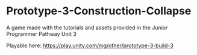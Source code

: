 # Prototype-3-Construction-Collapse
 
A game made with the tutorials and assets provided in the Junior Programmer Pathway Unit 3

Playable here:
https://play.unity.com/mg/other/prototype-3-build-3
